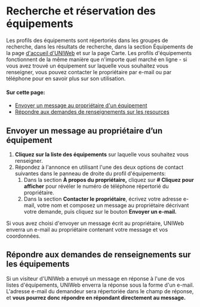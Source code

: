 # Recherche et réservation des équipements

Les profils des équipements sont répertoriés dans les groupes de recherche, dans les résultats de recherche, dans la section Équipements de la page [d'accueil d'UNIWeb](../../navigating-uniweb/the-home-page.md) et sur la page Carte. Les profils d'équipements fonctionnent de la même manière que n'importe quel marché en ligne - si vous avez trouvé un équipement sur laquelle vous souhaitez vous renseigner, vous pouvez contacter le propriétaire par e-mail ou par téléphone pour en savoir plus sur son utilisation.

#### Sur cette page:

* [Envoyer un message au propriétaire d'un équipement ](finding-and-reserving-resources.md#sending-a-message-to-a-resource-owner)
* [Répondre aux demandes de renseignements sur les resources](finding-and-reserving-resources.md#responding-to-resource-inquiries)

## **Envoyer un message au propriétaire d’un** équipement

1. **Cliquez sur la liste des équipements** sur laquelle vous souhaitez vous renseigner.
2. Répondez à l'annonce en utilisant l'une des deux options de contact suivantes dans le panneau de droite du profil d'équipements: 
   1. Dans la section **À propos du propriétaire,** cliquez sur **\# Cliquez pour afficher** pour révéler le numéro de téléphone répertorié du propriétaire.
   2. Dans la section **Contacter le propriétaire**, écrivez votre adresse e-mail, votre nom et composez un message au propriétaire décrivant votre demande, puis cliquez sur le bouton **Envoyer un e-mail.**

Si vous avez choisi d'envoyer un message écrit au propriétaire, UNIWeb enverra un e-mail au propriétaire contenant votre message et vos coordonnées.

## **Répondre aux demandes de renseignements sur les** équipements

Si un visiteur d'UNIWeb a envoyé un message en réponse à l'une de vos listes d'équipements, UNIWeb enverra la réponse sous la forme d'un e-mail. L'adresse e-mail du demandeur sera répertoriée dans le champ de réponse, et **vous pourrez donc répondre en répondant directement au message.**



